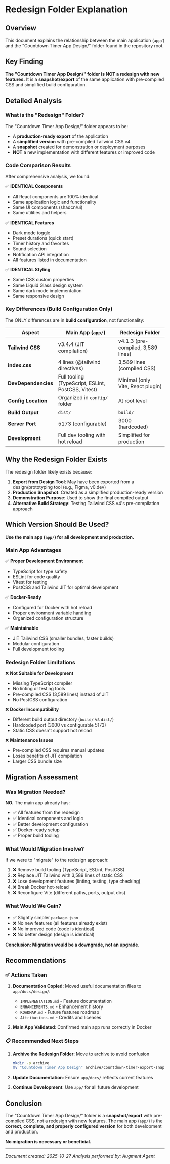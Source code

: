 # Redesign Folder Explanation

## Overview

This document explains the relationship between the main application (`app/`) and the "Countdown Timer App Design/" folder found in the repository root.

## Key Finding

**The "Countdown Timer App Design/" folder is NOT a redesign with new features.** It is a **snapshot/export** of the same application with pre-compiled CSS and simplified build configuration.

## Detailed Analysis

### What is the "Redesign" Folder?

The "Countdown Timer App Design/" folder appears to be:
- A **production-ready export** of the application
- A **simplified version** with pre-compiled Tailwind CSS v4
- A **snapshot** created for demonstration or deployment purposes
- **NOT** a new implementation with different features or improved code

### Code Comparison Results

After comprehensive analysis, we found:

✅ **IDENTICAL Components**
- All React components are 100% identical
- Same application logic and functionality
- Same UI components (shadcn/ui)
- Same utilities and helpers

✅ **IDENTICAL Features**
- Dark mode toggle
- Preset durations (quick start)
- Timer history and favorites
- Sound selection
- Notification API integration
- All features listed in documentation

✅ **IDENTICAL Styling**
- Same CSS custom properties
- Same Liquid Glass design system
- Same dark mode implementation
- Same responsive design

### Key Differences (Build Configuration Only)

The ONLY differences are in **build configuration**, not functionality:

| Aspect | Main App (`app/`) | Redesign Folder |
|--------|------------------|-----------------|
| **Tailwind CSS** | v3.4.4 (JIT compilation) | v4.1.3 (pre-compiled, 3,589 lines) |
| **index.css** | 4 lines (@tailwind directives) | 3,589 lines (compiled CSS) |
| **DevDependencies** | Full tooling (TypeScript, ESLint, PostCSS, Vitest) | Minimal (only Vite, React plugin) |
| **Config Location** | Organized in `config/` folder | At root level |
| **Build Output** | `dist/` | `build/` |
| **Server Port** | 5173 (configurable) | 3000 (hardcoded) |
| **Development** | Full dev tooling with hot reload | Simplified for production |

## Why the Redesign Folder Exists

The redesign folder likely exists because:

1. **Export from Design Tool**: May have been exported from a design/prototyping tool (e.g., Figma, v0.dev)
2. **Production Snapshot**: Created as a simplified production-ready version
3. **Demonstration Purpose**: Used to show the final compiled output
4. **Alternative Build Strategy**: Testing Tailwind CSS v4's pre-compilation approach

## Which Version Should Be Used?

**Use the main app (`app/`) for all development and production.**

### Main App Advantages

✅ **Proper Development Environment**
- TypeScript for type safety
- ESLint for code quality
- Vitest for testing
- PostCSS and Tailwind JIT for optimal development

✅ **Docker-Ready**
- Configured for Docker with hot reload
- Proper environment variable handling
- Organized configuration structure

✅ **Maintainable**
- JIT Tailwind CSS (smaller bundles, faster builds)
- Modular configuration
- Full development tooling

### Redesign Folder Limitations

❌ **Not Suitable for Development**
- Missing TypeScript compiler
- No linting or testing tools
- Pre-compiled CSS (3,589 lines) instead of JIT
- No PostCSS configuration

❌ **Docker Incompatibility**
- Different build output directory (`build/` vs `dist/`)
- Hardcoded port (3000 vs configurable 5173)
- Static CSS doesn't support hot reload

❌ **Maintenance Issues**
- Pre-compiled CSS requires manual updates
- Loses benefits of JIT compilation
- Larger CSS bundle size

## Migration Assessment

### Was Migration Needed?

**NO.** The main app already has:
- ✅ All features from the redesign
- ✅ Identical components and logic
- ✅ Better development configuration
- ✅ Docker-ready setup
- ✅ Proper build tooling

### What Would Migration Involve?

If we were to "migrate" to the redesign approach:
1. ❌ Remove build tooling (TypeScript, ESLint, PostCSS)
2. ❌ Replace JIT Tailwind with 3,589 lines of static CSS
3. ❌ Lose development features (linting, testing, type checking)
4. ❌ Break Docker hot-reload
5. ❌ Reconfigure Vite (different paths, ports, output dirs)

### What Would We Gain?

- ✅ Slightly simpler `package.json`
- ❌ No new features (all features already exist)
- ❌ No improved code (code is identical)
- ❌ No better design (design is identical)

**Conclusion: Migration would be a downgrade, not an upgrade.**

## Recommendations

### ✅ Actions Taken

1. **Documentation Copied**: Moved useful documentation files to `app/docs/design/`:
   - `IMPLEMENTATION.md` - Feature documentation
   - `ENHANCEMENTS.md` - Enhancement history
   - `ROADMAP.md` - Future features roadmap
   - `Attributions.md` - Credits and licenses

2. **Main App Validated**: Confirmed main app runs correctly in Docker

### 📋 Recommended Next Steps

1. **Archive the Redesign Folder**: Move to archive to avoid confusion
   ```bash
   mkdir -p archive
   mv "Countdown Timer App Design" archive/countdown-timer-export-snapshot
   ```

2. **Update Documentation**: Ensure `app/docs/` reflects current features

3. **Continue Development**: Use `app/` for all future development

## Conclusion

The "Countdown Timer App Design/" folder is a **snapshot/export** with pre-compiled CSS, not a redesign with new features. The main app (`app/`) is the **correct, complete, and properly configured version** for both development and production.

**No migration is necessary or beneficial.**

---

*Document created: 2025-10-27*
*Analysis performed by: Augment Agent*

